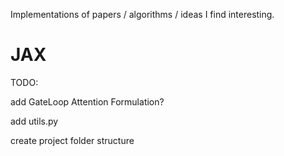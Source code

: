 Implementations of papers / algorithms / ideas I find interesting.

# JAX

TODO: 

add GateLoop Attention Formulation?

add utils.py

create project folder structure
